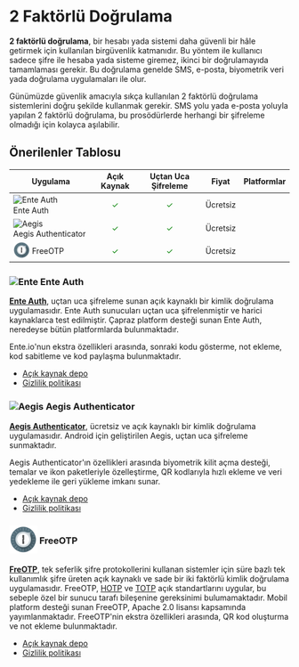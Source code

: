 <!-- NOTLAR
 - Tablo eklemeyi unutmayın
 - Uygun görseller eklemeyi unutmayın.
 - İçerik kuralları ve ekleme yapmak sayfalarını ziyaret edebilirsiniz -->

# 2 Faktörlü Doğrulama

**2 faktörlü doğrulama**, bir hesabı yada sistemi daha güvenli bir hâle getirmek için kullanılan birgüvenlik katmanıdır. Bu yöntem ile kullanıcı sadece şifre ile hesaba yada sisteme giremez, ikinci bir doğrulamayıda tamamlaması gerekir. Bu doğrulama genelde SMS, e-posta, biyometrik veri yada doğrulama uygulamaları ile olur.

Günümüzde güvenlik amacıyla sıkça kullanılan 2 faktörlü doğrulama sistemlerini doğru şekilde kullanmak gerekir. SMS yolu yada e-posta yoluyla yapılan 2 faktörlü doğrulama, bu prosödürlerde herhangi bir şifreleme olmadığı için kolayca aşılabilir.

## Önerilenler Tablosu

| Uygulama | Açık Kaynak | Uçtan Uca Şifreleme | Fiyat | Platformlar |
| --- | :---: | :---: | :---: | :---: |
| <span style="display: inline-block; vertical-align: middle;"><img src="/docs/images/enteauth.png" alt="Ente Auth" style="width: 30px; height: 30px;"> </span> <span style="display: inline-block; vertical-align: middle;"> Ente Auth </span> | <span style="color: green;">✓</span> | <span style="color: green;">✓</span> | Ücretsiz | <i class="fa-solid fa-globe"></i> <i class="fa-brands fa-windows"></i> <i class="fa-brands fa-apple"></i> <i class="fa-brands fa-linux"></i> <i class="fa-brands fa-android"></i> <i class="fa-brands fa-app-store-ios"></i> |
| <span style="display: inline-block; vertical-align: middle;"><img src="/docs/images/aegis.png" alt="Aegis" style="width: 30px; height: 30px;"> </span> <span style="display: inline-block; vertical-align: middle;"> Aegis Authenticator </span> | <span style="color: green;">✓</span> | <span style="color: green;">✓</span> | Ücretsiz | <i class="fa-brands fa-android"></i> |
| <span style="display: inline-block; vertical-align: middle;"><img src="/docs/images/freeotp.svg" alt="FreeOTP" style="width: 30px; height: 30px;"> </span> <span style="display: inline-block; vertical-align: middle;"> FreeOTP </span> | <span style="color: green;">✓</span> | <span style="color: green;">✓</span> | Ücretsiz | <i class="fa-brands fa-android"></i> <i class="fa-brands fa-app-store-ios"></i> |

### <span style="display: inline-block; vertical-align: middle;"><img src="docs/images/enteauth.png" alt="Ente" style="width: 50px; height: auto;"> </span> <span style="display: inline-block; vertical-align: middle;"> Ente Auth

**[Ente Auth](https://ente.io/auth/)**, uçtan uca şifreleme sunan açık kaynaklı bir kimlik doğrulama uygulamasıdır. Ente Auth sunucuları uçtan uca şifrelenmiştir ve harici kaynaklarca test edilmiştir. Çapraz platform desteği sunan Ente Auth, neredeyse bütün platformlarda bulunmaktadır. 

Ente.io'nun ekstra özellikleri arasında, sonraki kodu gösterme, not ekleme, kod sabitleme ve kod paylaşma bulunmaktadır.

- [Açık kaynak depo](https://github.com/ente-io/ente/tree/main/auth#readme)
- [Gizlilik politikası](https://ente.io/privacy/)

### <span style="display: inline-block; vertical-align: middle;"><img src="docs/images/aegis.png" alt="Aegis" style="width: 50px; height: auto;"> </span> <span style="display: inline-block; vertical-align: middle;"> Aegis Authenticator

[**Aegis Authenticator**](https://getaegis.app/), ücretsiz ve açık kaynaklı bir kimlik doğrulama uygulamasıdır. Android için geliştirilen Aegis, uçtan uca şifreleme sunmaktadır.

Aegis Authenticator'ın özellikleri arasında biyometrik kilit açma desteği, temalar ve ikon paketleriyle özelleştirme, QR kodlarıyla hızlı ekleme ve veri yedekleme ile geri yükleme imkanı sunar.

- [Açık kaynak depo](https://github.com/beemdevelopment/Aegis)
- [Gizlilik politikası](https://getaegis.app/privacy/)

### <span style="display: inline-block; vertical-align: middle;"><img src="docs/images/freeotp.svg" alt="FreeOTP" style="width: 50px; height: auto;"> </span> <span style="display: inline-block; vertical-align: middle;"> FreeOTP

**[FreOTP](https://freeotp.github.io/)**, tek seferlik şifre protokollerini kullanan sistemler için süre bazlı tek kullanımlık şifre üreten açık kaynaklı ve sade bir iki faktörlü kimlik doğrulama uygulamasıdır. FreeOTP, [HOTP](https://www.ietf.org/rfc/rfc4226.txt) ve [TOTP](https://www.ietf.org/rfc/rfc6238.txt) açık standartlarını uygular, bu sebeple özel bir sunucu tarafı bileşenine gereksinimi bulumamaktadır. Mobil platform desteği sunan FreeOTP, Apache 2.0 lisansı kapsamında yayımlanmaktadır. FreeOTP'nin ekstra özellikleri arasında, QR kod oluşturma ve not ekleme bulunmaktadır.

- [Açık kaynak depo](https://github.com/freeotp)
- [Gizlilik politikası](https://freeotp.github.io/privacy.html)
